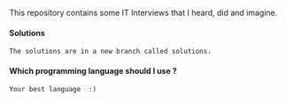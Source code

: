 
This repository contains some IT Interviews that I heard, did and imagine.

#### Solutions
	The solutions are in a new branch called solutions.

#### Which programming language should I use ?
	Your best language  :)
